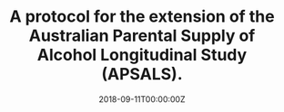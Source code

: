 ﻿---
title: "A protocol for the extension of the Australian Parental Supply of Alcohol Longitudinal Study (APSALS)."
authors:
- Wing See Yuen
- Amy Peacock
- author
- Alexandra Aiken
- Louisa Degenhardt
- Veronica Boland
- Tiarani Dixon
- Kypros Kypr
- John Horwood
- Raimondo Bruno
- Jim McCambridge
- Monika Wadolowski
- Jackob Najman
- Delyse Hutchinson
- Tim Slade
- Nyanda McBride
- Richard P Mattick
date: "2018-09-11T00:00:00Z"
doi: []
url_source: "https://ndarc.med.unsw.edu.au/sites/default/files/ndarc/resources/NDARC%20Technical%20Report%20340.pdf"
abstract: []
featured: false
image:
  caption: 'Image credit: [**GETTY IMAGES**]'
  focal_point: ""
  preview_only: false
projects:
- APSALS
publication: 'NDARC Technical Report No. 340'
publication_short: ""
publication_types:
- "4"
publishDate: "2018-09-11T00:00:00Z"
summary: A report describing the protocol for the extension of the APSALS longitudinal cohort study.
tags:
- Alcohol
- Adolescence
- Longitudinal cohort study
---
